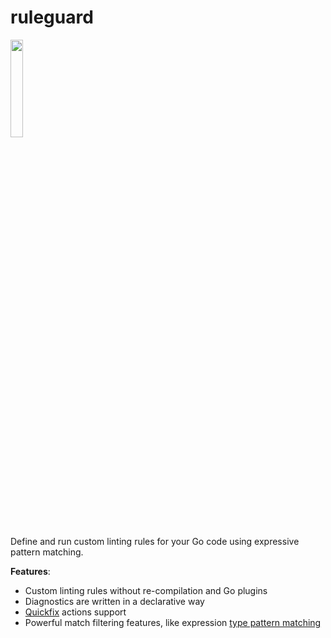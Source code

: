 # ruleguard

<img src="https://raw.githubusercontent.com/quasilyte/go-ruleguard/master/docs/logo2.png" width="20%" height="20%">

Define and run custom linting rules for your Go code using expressive pattern matching.

**Features**:

* Custom linting rules without re-compilation and Go plugins
* Diagnostics are written in a declarative way
* [Quickfix](https://github.com/quasilyte/go-ruleguard/blob/master/docs/gorules.md#suggestions-quickfix-support) actions support
* Powerful match filtering features, like expression [type pattern matching](https://github.com/quasilyte/go-ruleguard/blob/master/docs/gorules.md#type-pattern-matching)
